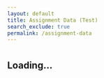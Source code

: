 ```yaml
---
layout: default
title: Assignment Data (Test)
search_exclude: true
permalink: /assignment-data
---
```


<div class="assignment">
    <h1 id="assignment_name"></h1>
    <h2 id="due_date">Loading...</h2>
    <p id="content"></p>
</div>

<script>
    const local = 'http://localhost:8911';
    const deployed = 'https://jcc.stu.nighthawkcodingsociety.com';

    // this is method to extract the query parameter from URL
    function getParameterByName(name, url) {
        if (!url) url = window.location.href;
        name = name.replace(/[\[\]]/g, '\\$&');
        var regex = new RegExp('[?&]' + name + '(=([^&#]*)|&|#|$)'),
            results = regex.exec(url);
        if (!results) return null;
        if (!results[2]) return '';
        return decodeURIComponent(results[2].replace(/\+/g, ' '));
    }

    function fetchAssignmentData() {
        // starting by extracting the assignment ID from query parameter
        var assignmentId = getParameterByName('id');
        if (assignmentId) {
            // Fetch assignment data using the assignment ID
            fetch(`${deployed}/api/assignment/${assignmentId}`)
                .then(response => {
                    if (!response.ok) {
                        throw new Error('Network response was not ok');
                    }
                    return response.json();
                })
                .then(data => {
                    // Handle fetched assignment data here
                    console.log('Fetched assignment data:', data);
                    document.getElementById('assignment_name').innerHTML = data.name;
                    document.getElementById('due_date').innerHTML = `Due: ${new Date(data.dateDue).toLocaleString()}`;
                    document.getElementById('content').innerHTML = data.content;
                })
                .catch(error => console.error('Error fetching assignment data:', error));
        }
    }

    window.onload = fetchAssignmentData;
</script>